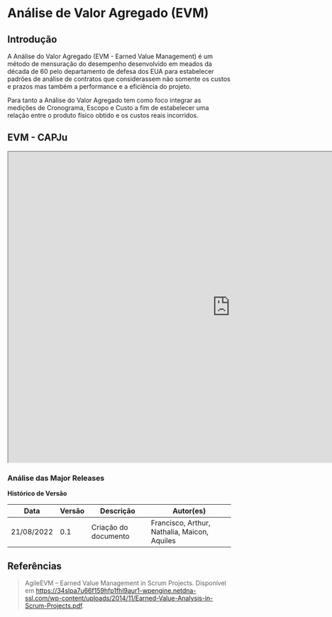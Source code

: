 # Análise de Valor Agregado (EVM)

## Introdução

A Análise do Valor Agregado (EVM - Earned Value Management) é um método de mensuração do desempenho desenvolvido em meados da década de 60 pelo departamento de defesa dos EUA para estabelecer padrões de análise de contratos que considerassem não somente os custos e prazos mas também a performance e a eficiência do projeto.

Para tanto a Análise do Valor Agregado tem como foco integrar as medições de Cronograma, Escopo e Custo a fim de estabelecer uma relação entre o produto físico obtido e os custos reais incorridos.

## EVM - CAPJu

<iframe src="https://docs.google.com/spreadsheets/d/e/2PACX-1vTYzp6RquAjbnsANER1YId7NWSWNL5t_YDMrO2Il_jHpDGudwXLws-R7IEsb3hF78kmxK-Jf3ITgyjV/pubhtml?widget=true&amp;headers=false" height="700px" width="1000px" ></iframe>

### Análise das Major Releases

**Histórico de Versão**

| Data       | Versão | Descrição            | Autor(es)                                    |
| ---------- | ------ | -------------------- | -------------------------------------------- |
| 21/08/2022 | 0.1    | Criação do documento | Francisco, Arthur, Nathalia, Maicon, Aquiles |

## Referências

> AgileEVM – Earned Value Management in Scrum Projects. Disponível em https://34slpa7u66f159hfp1fhl9aur1-wpengine.netdna-ssl.com/wp-content/uploads/2014/11/Earned-Value-Analysis-in-Scrum-Projects.pdf.
